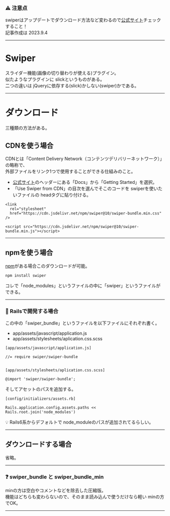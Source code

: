 ### ⚠️ 注意点
swiperはアップデートでダウンロード方法など変わるので[公式サイト](https://swiperjs.com/)チェックすること！  
記事作成は 2023.9.4
***

# Swiper
スライダー機能(画像の切り替わりが使える)プラグイン。  
似たようなプラグインに slickというものがある。  
二つの違いは jQueryに依存する(slick)かしない(swiper)かである。
***

# ダウンロード
三種類の方法がある。

## CDNを使う場合
CDNとは「Content Delivery Network（コンテンツデリバリーネットワーク）」の略称で、  
外部ファイルをリンク1つで使用することができる仕組みのこと。  
  
- [公式サイト](https://swiperjs.com/)のヘッダーにある「Docs」から「Getting Started」を選択。
- 「Use Swiper from CDN」の目次を選んでそこのコードを swiperを使いたいファイルの headタグに貼り付ける。
~~~
<link
  rel="stylesheet"
  href="https://cdn.jsdelivr.net/npm/swiper@10/swiper-bundle.min.css"
/>

<script src="https://cdn.jsdelivr.net/npm/swiper@10/swiper-bundle.min.js"></script>
~~~
***

## npmを使う場合　
[npm](https://github.com/Tarara33/TIL/blob/main/%E7%92%B0%E5%A2%83%E6%A7%8B%E7%AF%89%E7%B3%BB/Node.js.md)がある場合このダウンロードが可能。    
~~~
npm install swiper
~~~
コレで「node_modules」というファイルの中に「swiper」というファイルができる。
***

### 🚃 Railsで開発する場合
この中の「swiper_bundle」というファイルを以下ファイルにそれぞれ書く。  
- app/assets/javascript/application.js  
- app/assets/stylesheets/aplication.css.scss  
~~~
[app/assets/javascript/application.js]

//= require swiper/swiper-bundle


[app/assets/stylesheets/aplication.css.scss]

@import 'swiper/swiper-bundle';
~~~
  
そしてアセットのパスを追加する。
~~~
[config/initializers/assets.rb]

Rails.application.config.assets.paths << Rails.root.join('node_modules')
~~~
💡 Rails6系からデフォルトで node_moduleのパスが追加されてるらしい。
***

## ダウンロードする場合
省略。
***

### ❓ swiper_bundle と swiper_bundle_min
minの方は空白やコメントなどを除去した圧縮版。  
機能はどちらも変わらないので、そのまま読み込んで使うだけなら軽い minの方でOK。
***
